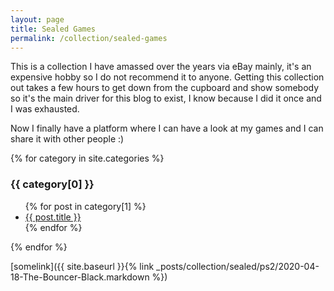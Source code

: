 ```yaml
---
layout: page
title: Sealed Games
permalink: /collection/sealed-games
---
```


This is a collection I have amassed over the years via eBay mainly, it's an expensive hobby so I do not recommend it to anyone. 
Getting this collection out takes a few hours to get down from the cupboard and show somebody so it's the main driver for this blog to exist, I know because I did it once and I was exhausted.

Now I finally have a platform where I can have a look at my games and I can share it with other people :) 

<!--
Loops through all the categories, each var category returns a 2 dimensional array [0] is the name, [1] is the posts)
-->
{% for category in site.categories %}
  <h3>{{ category[0] }}</h3>
  <ul>
    {% for post in category[1] %}
      <li><a href="{{ post.url }}">{{ post.title }}</a></li>
    {% endfor %}
  </ul>
{% endfor %}

[somelink]({{ site.baseurl }}{% link _posts/collection/sealed/ps2/2020-04-18-The-Bouncer-Black.markdown %})
